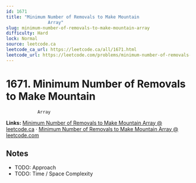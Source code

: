 ```yaml
--- 
id: 1671
title: "Minimum Number of Removals to Make Mountain
                Array"
slug: minimum-number-of-removals-to-make-mountain-array
difficulty: Hard
lock: Normal
source: leetcode.ca
leetcode_ca_url: https://leetcode.ca/all/1671.html
leetcode_url: https://leetcode.com/problems/minimum-number-of-removals-to-make-mountain-array/
---
```


# 1671. Minimum Number of Removals to Make Mountain
                Array

**Links:** [Minimum Number of Removals to Make Mountain
                Array @ leetcode.ca](https://leetcode.ca/all/1671.html) · [Minimum Number of Removals to Make Mountain
                Array @ leetcode.com](https://leetcode.com/problems/minimum-number-of-removals-to-make-mountain-array/)

## Notes
- TODO: Approach
- TODO: Time / Space Complexity
